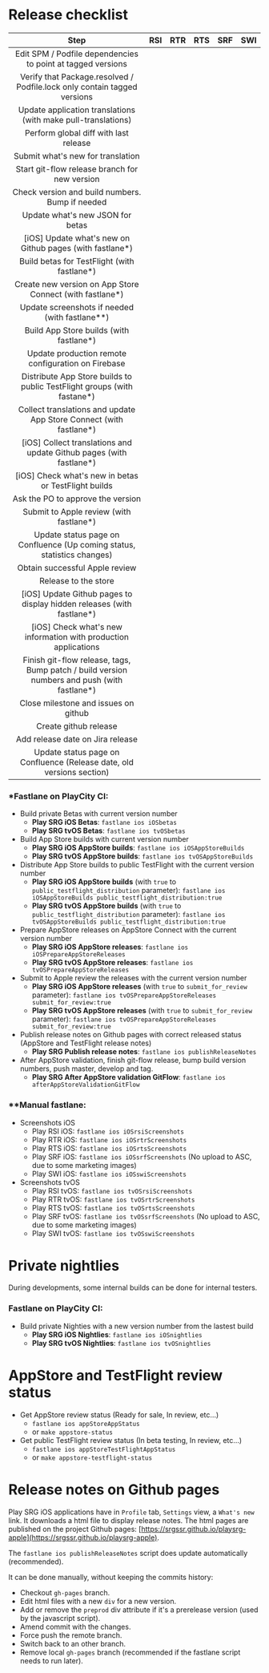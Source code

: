 # Release checklist

| Step | RSI | RTR | RTS | SRF | SWI |
|:--:|:--:|:--:|:--:|:--:|:--:|
| Edit SPM / Podfile dependencies to point at tagged versions ||||||
| Verify that Package.resolved / Podfile.lock only contain tagged versions ||||||
| Update application translations (with make pull-translations) ||||||
| Perform global diff with last release ||||||
| Submit what's new for translation ||||||
| Start git-flow release branch for new version ||||||
| Check version and build numbers. Bump if needed ||||||
| Update what's new JSON for betas ||||||
| [iOS] Update what's new on Github pages (with fastlane\*) ||||||
| Build betas for TestFlight (with fastlane\*) ||||||
| Create new version on App Store Connect (with fastlane\*) ||||||
| Update screenshots if needed (with fastlane\*\*) ||||||
| Build App Store builds (with fastlane\*) ||||||
| Update production remote configuration on Firebase ||||||
| Distribute App Store builds to public TestFlight groups (with fastane\*) ||||||
| Collect translations and update App Store Connect (with fastlane\*) ||||||
| [iOS] Collect translations and update Github pages (with fastlane\*) ||||||
| [iOS] Check what's new in betas or TestFlight builds ||||||
| Ask the PO to approve the version ||||||
| Submit to Apple review (with fastlane\*) ||||||
| Update status page on Confluence (Up coming status, statistics changes) ||||||
| Obtain successful Apple review ||||||
| Release to the store ||||||
| [iOS] Update Github pages to display hidden releases (with fastlane\*) ||||||
| [iOS] Check what's new information with production applications ||||||
| Finish git-flow release, tags, Bump patch / build version numbers and push (with fastlane\*) ||||||
| Close milestone and issues on github ||||||
| Create github release ||||||
| Add release date on Jira release ||||||
| Update status page on Confluence (Release date, old versions section) ||||||

### \*Fastlane on PlayCity CI:

- Build private Betas with current version number
	- **Play SRG iOS Betas**: `fastlane ios iOSbetas`
	- **Play SRG tvOS Betas**: `fastlane ios tvOSbetas`
- Build App Store builds with current version number
	- **Play SRG iOS AppStore builds**: `fastlane ios iOSAppStoreBuilds`
	- **Play SRG tvOS AppStore builds**: `fastlane ios tvOSAppStoreBuilds`
- Distribute App Store builds to public TestFlight with the current version number
	- **Play SRG iOS AppStore builds** (with `true` to `public_testflight_distribution` parameter): `fastlane ios iOSAppStoreBuilds public_testflight_distribution:true`
	- **Play SRG tvOS AppStore builds** (with `true` to `public_testflight_distribution` parameter): `fastlane ios tvOSAppStoreBuilds public_testflight_distribution:true`
- Prepare AppStore releases on AppStore Connect with the current version number
	- **Play SRG iOS AppStore releases**: `fastlane ios iOSPrepareAppStoreReleases`
	- **Play SRG tvOS AppStore releases**: `fastlane ios tvOSPrepareAppStoreReleases`
- Submit to Apple review the releases with the current version number
	- **Play SRG iOS AppStore releases** (with `true` to `submit_for_review` parameter): `fastlane ios tvOSPrepareAppStoreReleases submit_for_review:true`
	- **Play SRG tvOS AppStore releases** (with `true` to `submit_for_review` parameter):  `fastlane ios tvOSPrepareAppStoreReleases submit_for_review:true`
- Publish release notes on Github pages with correct released status (AppStore and TestFlight release notes)
 	- **Play SRG Publish release notes**: `fastlane ios publishReleaseNotes`
- After AppStore validation, finish git-flow release, bump build version numbers, push master, develop and tag.
 	- **Play SRG After AppStore validation GitFlow**: `fastlane ios afterAppStoreValidationGitFlow`

### \*\*Manual fastlane:

- Screenshots iOS
	- Play RSI iOS: `fastlane ios iOSrsiScreenshots`
	- Play RTR iOS: `fastlane ios iOSrtrScreenshots`
	- Play RTS iOS: `fastlane ios iOSrtsScreenshots`
	- Play SRF iOS: `fastlane ios iOSsrfScreenshots` (No upload to ASC, due to some marketing images)
	- Play SWI iOS: `fastlane ios iOSswiScreenshots`
- Screenshots tvOS
	- Play RSI tvOS: `fastlane ios tvOSrsiScreenshots`
	- Play RTR tvOS: `fastlane ios tvOSrtrScreenshots`
	- Play RTS tvOS: `fastlane ios tvOSrtsScreenshots`
	- Play SRF tvOS: `fastlane ios tvOSsrfScreenshots` (No upload to ASC, due to some marketing images)
	- Play SWI tvOS: `fastlane ios tvOSswiScreenshots`

# Private nightlies

During developments, some internal builds can be done for internal testers.

### Fastlane on PlayCity CI:

- Build private Nighties with a new version number from the lastest build
	- **Play SRG iOS Nightlies**: `fastlane ios iOSnightlies`
	- **Play SRG tvOS Nightlies**: `fastlane ios tvOSnightlies`

# AppStore and TestFlight review status

- Get AppStore review status (Ready for sale, In review, etc…)
	- `fastlane ios appStoreAppStatus`
	- or `make appstore-status`
- Get public TestFlight review status (In beta testing, In review, etc…)
	- `fastlane ios appStoreTestFlightAppStatus`
	- or `make appstore-testflight-status`


# Release notes on Github pages

Play SRG iOS applications have in `Profile` tab, `Settings` view, a `What's new` link.
It downloads a html file to display release notes. The html pages are published on the project Github pages: [https://srgssr.github.io/playsrg-apple](https://srgssr.github.io/playsrg-apple).

The `fastlane ios publishReleaseNotes` script does update automatically (recommended).

It can be done manually, without keeping the commits history:

- Checkout `gh-pages` branch.
- Edit html files with a new `div` for a new version.
- Add or remove the `preprod` div attribute if it's a prerelease version (used by the javascript script).
- Amend commit with the changes.
- Force push the remote branch.
- Switch back to an other branch.
- Remove local `gh-pages` branch (recommended if the fastlane script needs to run later).
